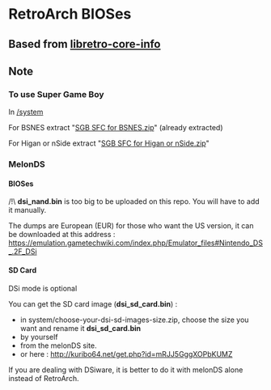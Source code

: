 # RetroArch BIOSes

## Based from [libretro-core-info](https://github.com/libretro/libretro-core-info/tree/master)

## Note

### To use Super Game Boy

In [/system](https://github.com/Abdess/retroarch_system/tree/RetroArch/system)

For BSNES extract "[SGB SFC for BSNES.zip](https://github.com/Abdess/retroarch_system/blob/RetroArch/system/SGB%20SFC%20for%20BSNES.zip?raw=true)" (already extracted)

For Higan or nSide extract "[SGB SFC for Higan or nSide.zip](https://github.com/Abdess/retroarch_system/blob/RetroArch/system/SGB%20SFC%20for%20Higan%20or%20nSide.zip?raw=true)"

### MelonDS 

#### BIOSes

/!\ **dsi_nand.bin** is too big to be uploaded on this repo. You will have to add it manually.

The dumps are European (EUR) for those who want the US version, it can be downloaded at this address : https://emulation.gametechwiki.com/index.php/Emulator_files#Nintendo_DS_.2F_DSi

#### SD Card

DSi mode is optional

You can get the SD card image (**dsi_sd_card.bin**) :
- in system/choose-your-dsi-sd-images-size.zip, choose the size you want and rename it **dsi_sd_card.bin**
- by yourself 
- from the melonDS site.
- or here : http://kuribo64.net/get.php?id=mRJJ5GggXOPbKUMZ

If you are dealing with DSiware, it is better to do it with melonDS alone instead of RetroArch.
